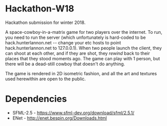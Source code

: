# Hackathon-W18
Hackathon submission for winter 2018.

A space-cowboy-in-a-matrix game for two players over the internet.
To run, you need to run the server (which unfortunately is hard-coded to be hack.hunterlannon.net -- change your etc hosts to point hack.hunterlannon.net to 127.0.0.1). When two people launch the client, they can shoot at each other, and if they are shot, they *rewind* back to their places that they stood moments ago. The game can play with 1 person, but there will be a dead-still cowboy  that doesn't do anything.

The game is rendered in 2D isometric fashion, and all the art and textures used herewithin are open to the public.

# Dependencies

* SFML-2.5 - https://www.sfml-dev.org/download/sfml/2.5.1/
* ENet - http://enet.bespin.org/Downloads.html
